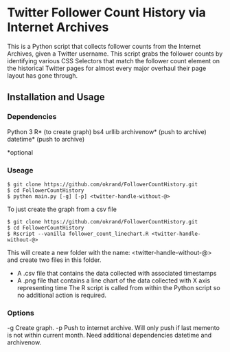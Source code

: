 # Twitter Follower Count History via Internet Archives
This is a Python script that collects follower counts from the Internet Archives, given a Twitter username. This script grabs the follower counts by identifying various CSS Selectors that match the follower count element on the historical Twitter pages for almost every major overhaul their page layout has gone through.

## Installation and Usage
### Dependencies
Python 3
R* (to create graph)
bs4 
urllib
archivenow* (push to archive)
datetime* (push to archive)

*optional
 
### Useage
```shell	
$ git clone https://github.com/okrand/FollowerCountHistory.git
$ cd FollowerCountHistory
$ python main.py [-g] [-p] <twitter-handle-without-@> 
```
To just create the graph from a csv file
```shell	
$ git clone https://github.com/okrand/FollowerCountHistory.git
$ cd FollowerCountHistory
$ Rscript --vanilla follower_count_linechart.R <twitter-handle-without-@> 
```
This will create a new folder with the name: <twitter-handle-without-@> and create two files in this folder.
* A .csv file that contains the data collected with associated timestamps
* A .png file that contains a line chart of the data collected with X axis representing time
The R script is called from within the Python script so no additional action is required. 

### Options

-g	Create graph.
-p	Push to internet archive. Will only push if last memento is not within current month. Need additional dependencies datetime and archivenow.


